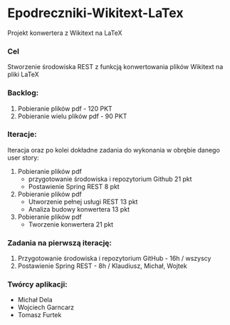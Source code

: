 # Epodreczniki-Wikitext-LaTex
Projekt konwertera z Wikitext na LaTeX

### Cel
Stworzenie środowiska REST z funkcją konwertowania plików Wikitext na pliki LaTeX

### Backlog:  
1. Pobieranie plików pdf - 120 PKT
2. Pobieranie wielu plików pdf - 90 PKT

### Iteracje:
Iteracja oraz po kolei dokładne zadania do wykonania w obrębie danego user story:
1. Pobieranie plików pdf
	 - przygotowanie środowiska i repozytorium Github 21 pkt
	 - Postawienie Spring REST 8 pkt
4. Pobieranie plików pdf
	 - Utworzenie pełnej usługi REST 13 pkt
	 - Analiza budowy konwertera 13 pkt
7. Pobieranie plików pdf
	 - Tworzenie konwertera 21 pkt

### Zadania na pierwszą iterację:  
1. Przygotowanie środowiska i repozytorium GitHub - 16h / wszyscy
2. Postawienie Spring REST - 8h / Klaudiusz, Michał, Wojtek

### Twórcy aplikacji:
 - Michał Dela
 - Wojciech Garncarz
 - Tomasz Furtek
